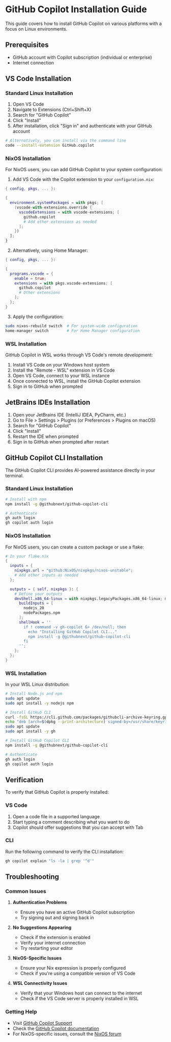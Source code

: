 # GitHub Copilot Installation Guide

This guide covers how to install GitHub Copilot on various platforms with a focus on Linux environments.

## Prerequisites

- GitHub account with Copilot subscription (individual or enterprise)
- Internet connection

## VS Code Installation

### Standard Linux Installation

1. Open VS Code
2. Navigate to Extensions (Ctrl+Shift+X)
3. Search for "GitHub Copilot"
4. Click "Install"
5. After installation, click "Sign in" and authenticate with your GitHub account

```bash
# Alternatively, you can install via the command line
code --install-extension GitHub.copilot
```

### NixOS Installation

For NixOS users, you can add GitHub Copilot to your system configuration:

1. Add VS Code with the Copilot extension to your `configuration.nix`:

```nix
{ config, pkgs, ... }:

{
  environment.systemPackages = with pkgs; [
    (vscode-with-extensions.override {
      vscodeExtensions = with vscode-extensions; [
        github.copilot
        # Add other extensions as needed
      ];
    })
  ];
}
```

2. Alternatively, using Home Manager:

```nix
{ config, pkgs, ... }:

{
  programs.vscode = {
    enable = true;
    extensions = with pkgs.vscode-extensions; [
      github.copilot
      # Other extensions
    ];
  };
}
```

3. Apply the configuration:

```bash
sudo nixos-rebuild switch  # For system-wide configuration
home-manager switch        # For Home Manager configuration
```

### WSL Installation

GitHub Copilot in WSL works through VS Code's remote development:

1. Install VS Code on your Windows host system
2. Install the "Remote - WSL" extension in VS Code
3. Open VS Code, connect to your WSL instance
4. Once connected to WSL, install the GitHub Copilot extension
5. Sign in to GitHub when prompted

## JetBrains IDEs Installation

1. Open your JetBrains IDE (IntelliJ IDEA, PyCharm, etc.)
2. Go to File > Settings > Plugins (or Preferences > Plugins on macOS)
3. Search for "GitHub Copilot"
4. Click "Install"
5. Restart the IDE when prompted
6. Sign in to GitHub when prompted after restart

## GitHub Copilot CLI Installation

The GitHub Copilot CLI provides AI-powered assistance directly in your terminal.

### Standard Linux Installation

```bash
# Install with npm
npm install -g @githubnext/github-copilot-cli

# Authenticate
gh auth login
gh copilot auth login
```

### NixOS Installation

For NixOS users, you can create a custom package or use a flake:

```nix
# In your flake.nix
{
  inputs = {
    nixpkgs.url = "github:NixOS/nixpkgs/nixos-unstable";
    # Add other inputs as needed
  };

  outputs = { self, nixpkgs }: {
    # Define your outputs
    devShell.x86_64-linux = with nixpkgs.legacyPackages.x86_64-linux; mkShell {
      buildInputs = [
        nodejs_20
        nodePackages.npm
      ];
      shellHook = ''
        if ! command -v gh-copilot &> /dev/null; then
          echo "Installing GitHub Copilot CLI..."
          npm install -g @githubnext/github-copilot-cli
        fi
      '';
    };
  };
}
```

### WSL Installation

In your WSL Linux distribution:

```bash
# Install Node.js and npm
sudo apt update
sudo apt install -y nodejs npm

# Install GitHub CLI
curl -fsSL https://cli.github.com/packages/githubcli-archive-keyring.gpg | sudo dd of=/usr/share/keyrings/githubcli-archive-keyring.gpg
echo "deb [arch=$(dpkg --print-architecture) signed-by=/usr/share/keyrings/githubcli-archive-keyring.gpg] https://cli.github.com/packages stable main" | sudo tee /etc/apt/sources.list.d/github-cli.list > /dev/null
sudo apt update
sudo apt install -y gh

# Install GitHub Copilot CLI
npm install -g @githubnext/github-copilot-cli

# Authenticate
gh auth login
gh copilot auth login
```

## Verification

To verify that GitHub Copilot is properly installed:

### VS Code
1. Open a code file in a supported language
2. Start typing a comment describing what you want to do
3. Copilot should offer suggestions that you can accept with Tab

### CLI
Run the following command to verify the CLI installation:

```bash
gh copilot explain "ls -la | grep '^d'"
```

## Troubleshooting

### Common Issues

1. **Authentication Problems**
   - Ensure you have an active GitHub Copilot subscription
   - Try signing out and signing back in

2. **No Suggestions Appearing**
   - Check if the extension is enabled
   - Verify your internet connection
   - Try restarting your editor

3. **NixOS-Specific Issues**
   - Ensure your Nix expression is properly configured
   - Check if you're using a compatible version of VS Code

4. **WSL Connectivity Issues**
   - Verify that your Windows host can connect to the internet
   - Check if the VS Code server is properly installed in WSL

### Getting Help

- Visit [GitHub Copilot Support](https://github.com/features/copilot)
- Check the [GitHub Copilot documentation](https://docs.github.com/en/copilot)
- For NixOS-specific issues, consult the [NixOS forum](https://discourse.nixos.org/)
